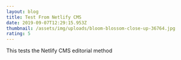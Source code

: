 ```yaml
---
layout: blog
title: Test From Netlify CMS
date: 2019-09-07T12:29:15.953Z
thumbnail: /assets/img/uploads/bloom-blossom-close-up-36764.jpg
rating: 5
---
```

This tests the Netlify CMS editorial method
